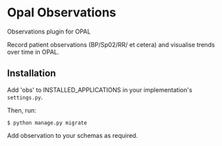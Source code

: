 # Opal Observations

Observations plugin for OPAL

Record patient observations (BP/Sp02/RR/ et cetera) and visualise trends over time in OPAL.

## Installation

Add 'obs' to INSTALLED_APPLICATIONS in your implementation's `settings.py`.

Then, run:

    $ python manage.py migrate

Add observation to your schemas as required.
